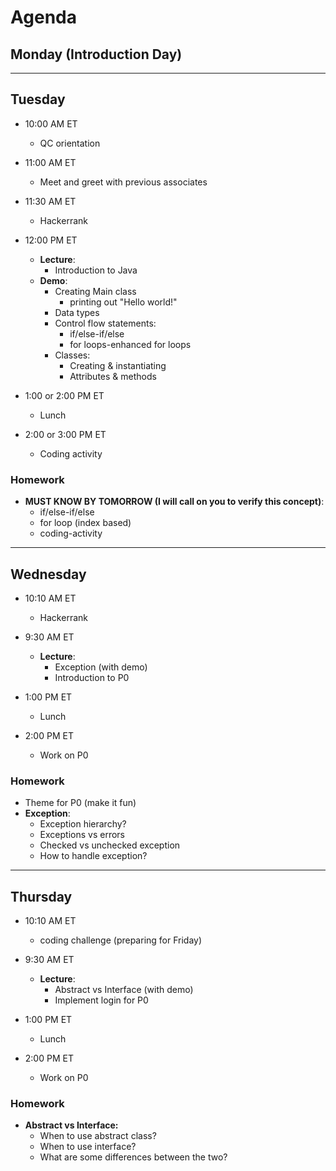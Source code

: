 # Agenda

## Monday (Introduction Day)

---

## Tuesday

- 10:00 AM ET
  - QC orientation


- 11:00 AM ET
  - Meet and greet with previous associates


- 11:30 AM ET
  - Hackerrank 


- 12:00 PM ET
  - **Lecture**:
    - Introduction to Java
  - **Demo**:
    - Creating Main class
      - printing out "Hello world!"
    - Data types
    - Control flow statements:
      - if/else-if/else
      - for loops-enhanced for loops
    - Classes:
      - Creating & instantiating
      - Attributes & methods


- 1:00 or 2:00 PM ET
  - Lunch


- 2:00 or 3:00 PM ET
  - Coding activity

### Homework

- **MUST KNOW BY TOMORROW (I will call on you to verify this concept)**:
  - if/else-if/else
  - for loop (index based)
  - coding-activity

---

## Wednesday

- 10:10 AM ET
  - Hackerrank


- 9:30 AM ET
  - **Lecture**:
    - Exception (with demo)
    - Introduction to P0


- 1:00 PM ET
  - Lunch


- 2:00 PM ET
  - Work on P0

### Homework

- Theme for P0 (make it fun)
- **Exception**:
    - Exception hierarchy?
    - Exceptions vs errors
    - Checked vs unchecked exception
    - How to handle exception?

---

## Thursday

- 10:10 AM ET
  - coding challenge (preparing for Friday)


- 9:30 AM ET
  - **Lecture**:
    - Abstract vs Interface (with demo)
    - Implement login for P0


- 1:00 PM ET
  - Lunch


- 2:00 PM ET
  - Work on P0


### Homework

- **Abstract vs Interface:**
  - When to use abstract class?
  - When to use interface?
  - What are some differences between the two?